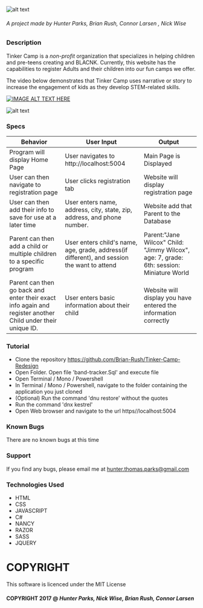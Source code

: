 ![alt text][logo]

###### A project made by *_Hunter Parks, Brian Rush, Connor Larsen , Nick Wise_*

### Description
Tinker Camp is a *_non-profit_* organization that specializes in helping children and pre-teens creating and  BLACNK. Currently, this website has the capabilities to register Adults and their children into our fun camps we offer.

The video below demonstrates that Tinker Camp uses narrative or story to increase the engagement of kids as they develop STEM-related skills.

[![IMAGE ALT TEXT HERE](https://i.ytimg.com/vi/sy8XbKQxsyo/mqdefault.jpg)](https://www.youtube.com/watch?v=sy8XbKQxsyo)

![alt text][picture]


### Specs
| Behavior | User Input | Output |
| -------- | ---------- | ------ |
| Program will display Home Page| User navigates to http://localhost:5004 | Main Page is Displayed |
| User can then navigate to registration page | User clicks registration tab | Website will display registration page |
| User can then add their info to save for use at a later time | User enters  name, address, city, state, zip, address, and phone number.| Website add that Parent to the Database  |
| Parent can then add a child or multiple children to a specific program  | User enters child's name, age, grade, address(if different), and session the want to attend  | Parent:"Jane Wilcox" Child: "Jimmy Wilcox", age: 7, grade: 6th: session: Miniature World |
| Parent can then go back and enter their exact info again and register another Child under their unique ID. | User enters basic information about their child | Website will display you have entered the information correctly |


### Tutorial
* Clone the repository https://github.com/Brian-Rush/Tinker-Camp-Redesign
* Open Folder. Open file 'band-tracker.Sql' and execute file
* Open Terminal / Mono / Powershell
* In Terminal / Mono / Powershell, navigate to the folder containing the application you just cloned
* (Optional) Run the command 'dnu restore' without the quotes
* Run the command 'dnx kestrel'
* Open Web browser and navigate to the url https//localhost:5004

### Known Bugs
There are no known bugs at this time

### Support
If you find any bugs, please email me at hunter.thomas.parks@gmail.com

### Technologies Used
* HTML
* CSS
* JAVASCRIPT
* C#
* NANCY
* RAZOR
* SASS
* JQUERY

# COPYRIGHT
This software is licenced under the MIT License

#### COPYRIGHT 2017 @ *_Hunter Parks, Nick Wise, Brian Rush, Connor Larsen_*

[logo]: http://www.tinkercamp.org/images/TinkerCamp.png "Logo Title Text 2"
[picture]: http://eastpdxnews.com/images/130712/4-3-RoseMaker.jpg "Co-founder"
[video]: https://www.youtube.com/watch?v=sy8XbKQxsyo
